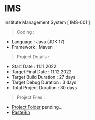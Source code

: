 # IMS
Institute Management System
[ IMS-001 ]

> Coding :
- Language : Java (JDK 17)
- Framework : Maven

> Project Details :
- Start Date : 11.11.2022
- Target Final Date : 11.12.2022
- Target Build Duration : 27 days
- Target Debug Duration : 3 days
- Total Project Duration : 30 days

> Project Files :
- [Project Folder](#)
pending...
- [PasteBin](https://pastebin.com/u/LycorisCafe/1/Xtzpd54Z)
